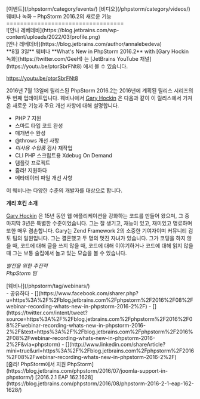 <div class="content">[이벤트](/phpstorm/category/events/) [비디오](/phpstorm/category/videos/) 웨비나 녹화 – PhpStorm 2016.2의 새로운 기능 
==================================

<div class="post-info">![안나 레베데바](https://blog.jetbrains.com/wp-content/uploads/2022/03/profile.png)<div class="post-info__text"> [안나 레베데바](https://blog.jetbrains.com/author/annalebedeva) <time class="publish-date" data-day="08" data-month="08" data-year="2016" datetime="2016-08-08"></time></div></div> **8월 3일** 웨비나 **What's New in PhpStorm 2016.2** with [Gary Hockin 녹화](https://twitter.com/GeeH) 는 [JetBrains YouTube 채널](https://youtu.be/ptorSbrFNt8) 에서 볼 수 있습니다.

 <https://youtu.be/ptorSbrFNt8>

<span id="more-20008"></span>

 2016년 7월 13일에 릴리스된 PhpStorm 2016.2는 2016년에 계획된 릴리스 시리즈의 두 번째 업데이트입니다. 웨비나에서 [Gary Hockin](https://twitter.com/GeeH) 은 다음과 같이 이 릴리스에서 가져온 새로운 기능과 주요 개선 사항에 대해 설명합니다.

- PHP 7 지원
- 스마트 타입 코드 완성
- 매개변수 완성
- @throws 개선 사항
- *미사용 수입품* 검사 재작업
- CLI PHP 스크립트용 Xdebug On Demand
- 템플릿 프로젝트
- 줌라! 지원하다
- 메타데이터 파일 개선 사항

 이 웨비나는 다양한 수준의 개발자를 대상으로 합니다.

 **게리 호킨 소개**

 [Gary Hockin](https://twitter.com/GeeH) 은 15년 동안 웹 애플리케이션을 강화하는 코드를 만들어 왔으며, 그 중 마지막 3년은 특별한 수준이었습니다. 그는 잘 생기고, 재능이 있고, 재미있고 명료하며 또한 매우 겸손합니다. Gary는 Zend Framework 2의 소중한 기여자이며 커뮤니티 검토 팀의 일원입니다. 그는 결혼했고 두 명의 멋진 자녀가 있습니다. 그가 코딩을 하지 않을 때, 코드에 대해 글을 쓰지 않을 때, 코드에 대해 이야기하거나 코드에 대해 읽지 않을 때 그는 보통 술집에서 놀고 있는 모습을 볼 수 있습니다.

 *발전을 위한 추진력*  
 *PhpStorm 팀*

<div class="content__row"><div class="tag-list"> [웨비나](/phpstorm/tag/webinars/)</div>- <span>공유하다</span>
- [](https://www.facebook.com/sharer.php?u=https%3A%2F%2Fblog.jetbrains.com%2Fphpstorm%2F2016%2F08%2Fwebinar-recording-whats-new-in-phpstorm-2016-2%2F)
- [](https://twitter.com/intent/tweet?source=https%3A%2F%2Fblog.jetbrains.com%2Fphpstorm%2F2016%2F08%2Fwebinar-recording-whats-new-in-phpstorm-2016-2%2F&text=https%3A%2F%2Fblog.jetbrains.com%2Fphpstorm%2F2016%2F08%2Fwebinar-recording-whats-new-in-phpstorm-2016-2%2F&via=phpstorm)
- [](http://www.linkedin.com/shareArticle?mini=true&url=https%3A%2F%2Fblog.jetbrains.com%2Fphpstorm%2F2016%2F08%2Fwebinar-recording-whats-new-in-phpstorm-2016-2%2F)

</div><div class="content__pagination"> [줌라! PhpStorm에서 지원 PhpStorm](https://blog.jetbrains.com/phpstorm/2016/07/joomla-support-in-phpstorm/) [2016.2.1 EAP 162.1628](https://blog.jetbrains.com/phpstorm/2016/08/phpstorm-2016-2-1-eap-162-1628/)</div></div><div class="container comments-container"><div class="content"><div id="remark42"></div></div></div>